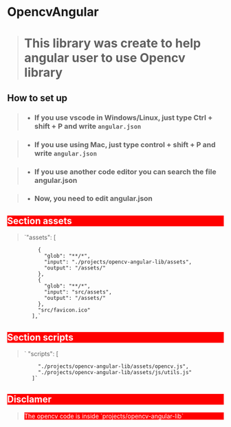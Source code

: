 # OpencvAngular

> # This library was create to help angular user to use Opencv library

## How to set up

> - ### If you use vscode in Windows/Linux, just type Ctrl + shift + P and write `angular.json`

> - ### If you use using Mac, just type control + shift + P and write `angular.json`

> - ### If you use another code editor you can search the file angular.json

> - ### Now, you need to edit angular.json

## <div style="background:red;color:white"> Section assets</div>

> `"assets": [

              {
                "glob": "**/*",
                "input": "./projects/opencv-angular-lib/assets",
                "output": "/assets/"
              },
              {
                "glob": "**/*",
                "input": "src/assets",
                "output": "/assets/"
              },
              "src/favicon.ico"
            ],`

## <div style="background:red;color:white"> Section scripts</div>

> ` "scripts": [

              "./projects/opencv-angular-lib/assets/opencv.js",
              "./projects/opencv-angular-lib/assets/js/utils.js"
            ]`


## <div style="background:red;color:white"> Disclamer </div>
>  <div style="background:red;color:white"> The opencv code is inside `projects/opencv-angular-lib` </div>
